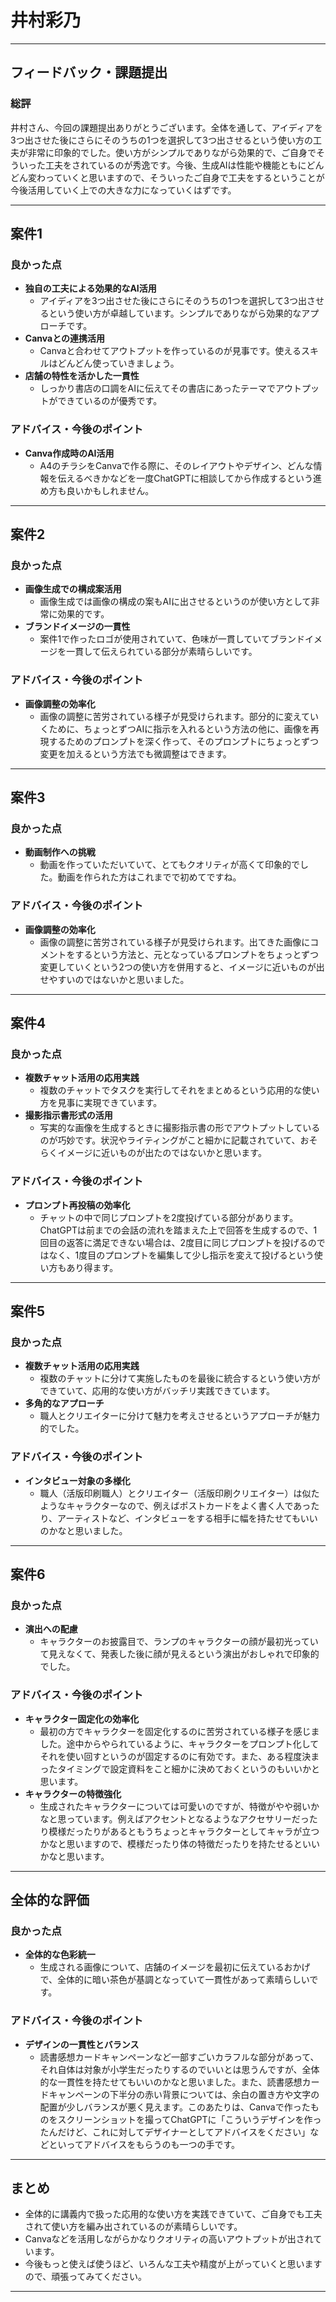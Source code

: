# 井村彩乃

---

## フィードバック・課題提出

### 総評

井村さん、今回の課題提出ありがとうございます。全体を通して、アイディアを3つ出させた後にさらにそのうちの1つを選択して3つ出させるという使い方の工夫が非常に印象的でした。使い方がシンプルでありながら効果的で、ご自身でそういった工夫をされているのが秀逸です。今後、生成AIは性能や機能ともにどんどん変わっていくと思いますので、そういったご自身で工夫をするということが今後活用していく上での大きな力になっていくはずです。

---

## 案件1

### 良かった点

- **独自の工夫による効果的なAI活用**
  - アイディアを3つ出させた後にさらにそのうちの1つを選択して3つ出させるという使い方が卓越しています。シンプルでありながら効果的なアプローチです。
- **Canvaとの連携活用**
  - Canvaと合わせてアウトプットを作っているのが見事です。使えるスキルはどんどん使っていきましょう。
- **店舗の特性を活かした一貫性**
  - しっかり書店の口調をAIに伝えてその書店にあったテーマでアウトプットができているのが優秀です。

### アドバイス・今後のポイント

- **Canva作成時のAI活用**
  - A4のチラシをCanvaで作る際に、そのレイアウトやデザイン、どんな情報を伝えるべきかなどを一度ChatGPTに相談してから作成するという進め方も良いかもしれません。

---

## 案件2

### 良かった点

- **画像生成での構成案活用**
  - 画像生成では画像の構成の案もAIに出させるというのが使い方として非常に効果的です。
- **ブランドイメージの一貫性**
  - 案件1で作ったロゴが使用されていて、色味が一貫していてブランドイメージを一貫して伝えられている部分が素晴らしいです。

### アドバイス・今後のポイント

- **画像調整の効率化**
  - 画像の調整に苦労されている様子が見受けられます。部分的に変えていくために、ちょっとずつAIに指示を入れるという方法の他に、画像を再現するためのプロンプトを深く作って、そのプロンプトにちょっとずつ変更を加えるという方法でも微調整はできます。

---

## 案件3

### 良かった点

- **動画制作への挑戦**
  - 動画を作っていただいていて、とてもクオリティが高くて印象的でした。動画を作られた方はこれまでで初めてですね。

### アドバイス・今後のポイント

- **画像調整の効率化**
  - 画像の調整に苦労されている様子が見受けられます。出てきた画像にコメントをするという方法と、元となっているプロンプトをちょっとずつ変更していくという2つの使い方を併用すると、イメージに近いものが出せやすいのではないかと思いました。

---

## 案件4

### 良かった点

- **複数チャット活用の応用実践**
  - 複数のチャットでタスクを実行してそれをまとめるという応用的な使い方を見事に実現できています。
- **撮影指示書形式の活用**
  - 写実的な画像を生成するときに撮影指示書の形でアウトプットしているのが巧妙です。状況やライティングがこと細かに記載されていて、おそらくイメージに近いものが出たのではないかと思います。

### アドバイス・今後のポイント

- **プロンプト再投稿の効率化**
  - チャットの中で同じプロンプトを2度投げている部分があります。ChatGPTは前までの会話の流れを踏まえた上で回答を生成するので、1回目の返答に満足できない場合は、2度目に同じプロンプトを投げるのではなく、1度目のプロンプトを編集して少し指示を変えて投げるという使い方もあり得ます。

---

## 案件5

### 良かった点

- **複数チャット活用の応用実践**
  - 複数のチャットに分けて実施したものを最後に統合するという使い方ができていて、応用的な使い方がバッチリ実践できています。
- **多角的なアプローチ**
  - 職人とクリエイターに分けて魅力を考えさせるというアプローチが魅力的でした。

### アドバイス・今後のポイント

- **インタビュー対象の多様化**
  - 職人（活版印刷職人）とクリエイター（活版印刷クリエイター）は似たようなキャラクターなので、例えばポストカードをよく書く人であったり、アーティストなど、インタビューをする相手に幅を持たせてもいいのかなと思いました。

---

## 案件6

### 良かった点

- **演出への配慮**
  - キャラクターのお披露目で、ランプのキャラクターの顔が最初光っていて見えなくて、発表した後に顔が見えるという演出がおしゃれで印象的でした。

### アドバイス・今後のポイント

- **キャラクター固定化の効率化**
  - 最初の方でキャラクターを固定化するのに苦労されている様子を感じました。途中からやられているように、キャラクターをプロンプト化してそれを使い回すというのが固定するのに有効です。また、ある程度決まったタイミングで設定資料をこと細かに決めておくというのもいいかと思います。
- **キャラクターの特徴強化**
  - 生成されたキャラクターについては可愛いのですが、特徴がやや弱いかなと思っています。例えばアクセントとなるようなアクセサリーだったり模様だったりがあるともうちょっとキャラクターとしてキャラが立つかなと思いますので、模様だったり体の特徴だったりを持たせるといいかなと思います。

---

## 全体的な評価

### 良かった点

- **全体的な色彩統一**
  - 生成される画像について、店舗のイメージを最初に伝えているおかげで、全体的に暗い茶色が基調となっていて一貫性があって素晴らしいです。

### アドバイス・今後のポイント

- **デザインの一貫性とバランス**
  - 読書感想カードキャンペーンなど一部すごいカラフルな部分があって、それ自体は対象が小学生だったりするのでいいとは思うんですが、全体的な一貫性を持たせてもいいのかなと思いました。また、読書感想カードキャンペーンの下半分の赤い背景については、余白の置き方や文字の配置が少しバランスが悪く見えます。このあたりは、Canvaで作ったものをスクリーンショットを撮ってChatGPTに「こういうデザインを作ったんだけど、これに対してデザイナーとしてアドバイスをください」などといってアドバイスをもらうのも一つの手です。

---

## まとめ

- 全体的に講義内で扱った応用的な使い方を実践できていて、ご自身でも工夫されて使い方を編み出されているのが素晴らしいです。
- Canvaなどを活用しながらかなりクオリティの高いアウトプットが出されています。
- 今後もっと使えば使うほど、いろんな工夫や精度が上がっていくと思いますので、頑張ってみてください。

---
